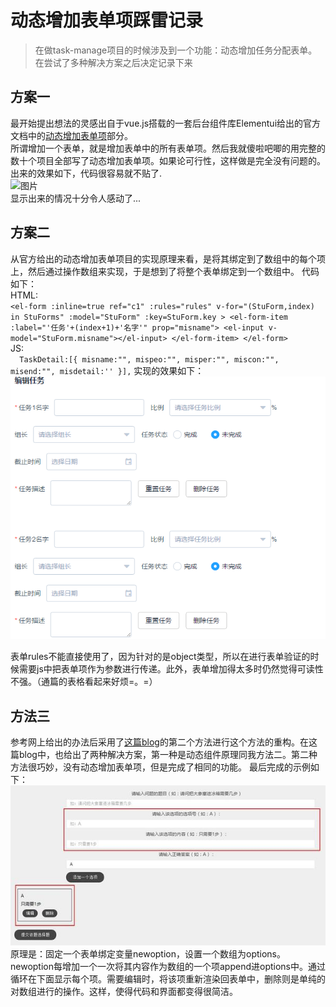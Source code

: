 # 动态增加表单项踩雷记录

> 在做task-manage项目的时候涉及到一个功能：动态增加任务分配表单。在尝试了多种解决方案之后决定记录下来

## 方案一  
 最开始提出想法的灵感出自于vue.js搭载的一套后台组件库Elementui给出的官方文档中的[动态增加表单项](http://element.eleme.io/#/zh-CN/component/form#dong-tai-zeng-jian-biao-dan-xiang)部分。   
所谓增加一个表单，就是增加表单中的所有表单项。然后我就傻啦吧唧的用完整的数十个项目全部写了动态增加表单项。如果论可行性，这样做是完全没有问题的。出来的效果如下，代码很容易就不贴了.  
![图片](./pitures/One.PNG)  
显示出来的情况十分令人感动了...

## 方案二
从官方给出的动态增加表单项目的实现原理来看，是将其绑定到了数组中的每个项上，然后通过操作数组来实现，于是想到了将整个表单绑定到一个数组中。
代码如下：  
HTML:  
`
	<el-form
    :inline=true
    ref="c1"
    :rules="rules"
    v-for="(StuForm,index) in StuForms"
    :model="StuForm"
    :key=StuForm.key
    >
	<el-form-item :label="'任务'+(index+1)+'名字'" prop="misname">
        <el-input v-model="StuForm.misname"></el-input>
     </el-form-item>
  </el-form>
`  
JS:  
`	TaskDetail:[{
      misname:"",
      mispeo:"",
      misper:"",
      miscon:"",
      misend:"",
      misdetail:''
    }],
`
实现的效果如下：  
![图片二](./pictures/Twp.PNG)  

表单rules不能直接使用了，因为针对的是object类型，所以在进行表单验证的时候需要js中把表单项作为参数进行传递。此外，表单增加得太多时仍然觉得可读性不强。（通篇的表格看起来好烦=。=）  
## 方法三
参考网上给出的办法后采用了[这篇blog](http://www.jianshu.com/p/73dba151eb29)的第二个方法进行这个方法的重构。在这篇blog中，也给出了两种解决方案，第一种是动态组件原理同我方法二。第二种方法很巧妙，没有动态增加表单项，但是完成了相同的功能。
最后完成的示例如下：  
![图片三](./pictures/3.jpg)
原理是：固定一个表单绑定变量newoption，设置一个数组为options。newoption每增加一个一次将其内容作为数组的一个项append进options中。通过循环在下面显示每个项。需要编辑时，将该项重新渲染回表单中，删除则是单纯的对数组进行的操作。这样，使得代码和界面都变得很简洁。